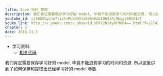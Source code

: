 ```yaml
---
title: Save 保存 提取
description: 我们肯定需要保存学习好的 model, 毕竟不能浪费学习的时间和资源. 所以这里讲到了如何保存和提取出已经学习好的 model 参数.
youtube_id: sj9BGXGyLho?list=PLXO45tsB95cKpDID642AjNkygrSR5X15T
youku_link: http://v.youku.com/v_show/id_XMTY2NTAyNTM0MA==.html?f=27743371&o=1
chapter: 3
date: 2016-11-3
---
```

* 学习资料:
  * [相关代码](https://github.com/MorvanZhou/tutorials/tree/master/theanoTUT/theano13_save)
  
我们肯定需要保存学习好的 model, 毕竟不能浪费学习的时间和资源. 所以这里讲到了如何保存和提取出已经学习好的 model 参数.


